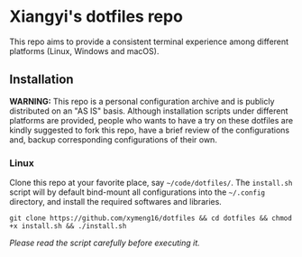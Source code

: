 # Xiangyi's dotfiles repo

This repo aims to provide a consistent terminal experience among different platforms (Linux, Windows and macOS).

## Installation
**WARNING:** This repo is a personal configuration archive and is publicly distributed on an "AS IS" basis. Although installation scripts under different platforms are provided, people who wants to have a try on these dotfiles are kindly suggested to fork this repo, have a brief review of the configurations and, backup corresponding configurations of their own.

### Linux
Clone this repo at your favorite place, say `~/code/dotfiles/`. The `install.sh` script will by default bind-mount all configurations into the `~/.config` directory, and install the required softwares and libraries.
```shell
git clone https://github.com/xymeng16/dotfiles && cd dotfiles && chmod +x install.sh && ./install.sh
```
*Please read the script carefully before executing it.*

